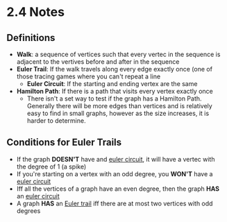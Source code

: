 # 2.4 Notes

## Definitions
- **Walk**: a sequence of vertices such that every vertec in the sequence is adjacent to the vertives before and after in the sequence
- **Euler Trail**: If the walk travels along every edge exactly once (one of those tracing games where you can't repeat a line
    - **Euler Circuit**: If the starting and ending vertex are the same
- **Hamilton Path**: If there is a path that visits every vertex exactly once
    - There isn't a set way to test if the graph has a Hamilton Path. Generally there will be more edges than vertices and is relatively easy to find in small graphs, however as the size increases, it is harder to determine.

## Conditions for Euler Trails
- If the graph **DOESN'T** have and <ins>euler circuit</ins>, it will have a vertec with the degree of 1 (a spike)
- If you're starting on a vertex with an odd degree, you **WON'T** have a <ins>euler circuit</ins>
- Iff all the vertices of a graph have an even degree, then the graph **HAS** an <ins>euler circuit</ins>
- A graph **HAS** an <ins>Euler trail</ins> iff there are at most two vertices with odd degrees

